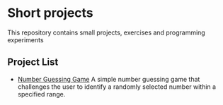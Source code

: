 # Short projects 
This repository contains small projects, exercises and programming experiments

## Project List
- [Number Guessing Game](number-guessing-game/)
    A simple number guessing game that challenges the user to identify a randomly selected number within a specified range. 

